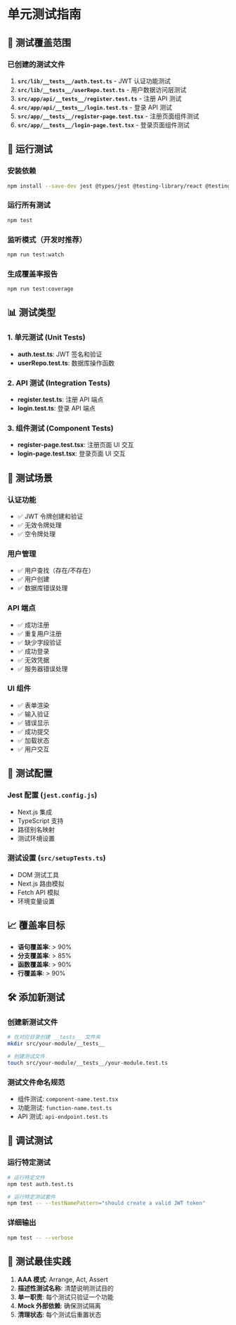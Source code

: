 # 单元测试指南

## 🧪 测试覆盖范围

### **已创建的测试文件**

1. **`src/lib/__tests__/auth.test.ts`** - JWT 认证功能测试
2. **`src/lib/__tests__/userRepo.test.ts`** - 用户数据访问层测试
3. **`src/app/api/__tests__/register.test.ts`** - 注册 API 测试
4. **`src/app/api/__tests__/login.test.ts`** - 登录 API 测试
5. **`src/app/__tests__/register-page.test.tsx`** - 注册页面组件测试
6. **`src/app/__tests__/login-page.test.tsx`** - 登录页面组件测试

## 🚀 运行测试

### **安装依赖**

```bash
npm install --save-dev jest @types/jest @testing-library/react @testing-library/jest-dom @testing-library/user-event jest-environment-jsdom ts-jest
```

### **运行所有测试**

```bash
npm test
```

### **监听模式（开发时推荐）**

```bash
npm run test:watch
```

### **生成覆盖率报告**

```bash
npm run test:coverage
```

## 📊 测试类型

### **1. 单元测试 (Unit Tests)**

- **auth.test.ts**: JWT 签名和验证
- **userRepo.test.ts**: 数据库操作函数

### **2. API 测试 (Integration Tests)**

- **register.test.ts**: 注册 API 端点
- **login.test.ts**: 登录 API 端点

### **3. 组件测试 (Component Tests)**

- **register-page.test.tsx**: 注册页面 UI 交互
- **login-page.test.tsx**: 登录页面 UI 交互

## 🎯 测试场景

### **认证功能**

- ✅ JWT 令牌创建和验证
- ✅ 无效令牌处理
- ✅ 空令牌处理

### **用户管理**

- ✅ 用户查找（存在/不存在）
- ✅ 用户创建
- ✅ 数据库错误处理

### **API 端点**

- ✅ 成功注册
- ✅ 重复用户注册
- ✅ 缺少字段验证
- ✅ 成功登录
- ✅ 无效凭据
- ✅ 服务器错误处理

### **UI 组件**

- ✅ 表单渲染
- ✅ 输入验证
- ✅ 错误显示
- ✅ 成功提交
- ✅ 加载状态
- ✅ 用户交互

## 🔧 测试配置

### **Jest 配置** (`jest.config.js`)

- Next.js 集成
- TypeScript 支持
- 路径别名映射
- 测试环境设置

### **测试设置** (`src/setupTests.ts`)

- DOM 测试工具
- Next.js 路由模拟
- Fetch API 模拟
- 环境变量设置

## 📈 覆盖率目标

- **语句覆盖率**: > 90%
- **分支覆盖率**: > 85%
- **函数覆盖率**: > 90%
- **行覆盖率**: > 90%

## 🛠️ 添加新测试

### **创建新测试文件**

```bash
# 在对应目录创建 __tests__ 文件夹
mkdir src/your-module/__tests__

# 创建测试文件
touch src/your-module/__tests__/your-module.test.ts
```

### **测试文件命名规范**

- 组件测试: `component-name.test.tsx`
- 功能测试: `function-name.test.ts`
- API 测试: `api-endpoint.test.ts`

## 🐛 调试测试

### **运行特定测试**

```bash
# 运行特定文件
npm test auth.test.ts

# 运行特定测试套件
npm test -- --testNamePattern="should create a valid JWT token"
```

### **详细输出**

```bash
npm test -- --verbose
```

## 📝 测试最佳实践

1. **AAA 模式**: Arrange, Act, Assert
2. **描述性测试名称**: 清楚说明测试目的
3. **单一职责**: 每个测试只验证一个功能
4. **Mock 外部依赖**: 确保测试隔离
5. **清理状态**: 每个测试后重置状态
